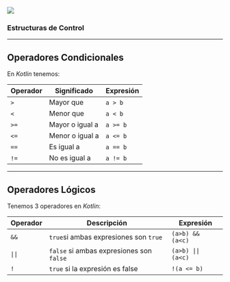 ![](https://kotlinlang.org/assets/images/twitter-card/kotlin_800x320.png)

### Estructuras de Control

---

## Operadores Condicionales

En *Kotlin* tenemos:

| Operador | Significado     | Expresión |
|----------|-----------------|-----------|
| `>`        | Mayor que       | `a > b`     |
| `<`        | Menor que       | `a < b`     |
| `>=`       | Mayor o igual a | `a >= b`    |
| `<=`       | Menor o igual a | `a <= b`    |
| `==`       | Es igual a      | `a == b`    |
| `!=`       | No es igual a   | `a != b`    |

---

## Operadores Lógicos

Tenemos 3 operadores en *Kotlin*:

| Operador | Descripción                              | Expresión        |
|----------|------------------------------------------|------------------|
| `&&`     | `true`si ambas expresiones son `true`    | `(a>b) && (a<c)` |
| `\|\|`   | `false` si ambas expresiones son `false` | `(a>b) \|\| (a<c)` |
| `!`      | `true` si la expresión es false          | `!(a <= b)`      |
